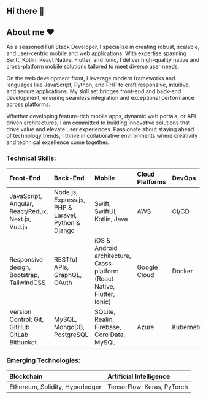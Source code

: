 ## Hi there 👋

<!--
**zheng-dao/zheng-dao** is a ✨ _special_ ✨ repository because its `README.md` (this file) appears on your GitHub profile.

Here are some ideas to get you started:

- 🔭 I’m currently working on ...
- 🌱 I’m currently learning ...
- 👯 I’m looking to collaborate on ...
- 🤔 I’m looking for help with ...
- 💬 Ask me about ...
- 📫 How to reach me: ...
- 😄 Pronouns: ...
- ⚡ Fun fact: ...
-->


## About me :heart:

As a seasoned Full Stack Developer, I specialize in creating robust, scalable, and user-centric mobile and web applications. With expertise spanning Swift, Kotlin, React Native, Flutter, and Ionic, I deliver high-quality native and cross-platform mobile solutions tailored to meet diverse user needs.

On the web development front, I leverage modern frameworks and languages like JavaScript, Python, and PHP to craft responsive, intuitive, and secure applications. My skill set bridges front-end and back-end development, ensuring seamless integration and exceptional performance across platforms.

Whether developing feature-rich mobile apps, dynamic web portals, or API-driven architectures, I am committed to building innovative solutions that drive value and elevate user experiences. Passionate about staying ahead of technology trends, I thrive in collaborative environments where creativity and technical excellence come together.

### Technical Skills:

| Front-End | Back-End | Mobile | Cloud Platforms | DevOps |
| :---- | :---- | :---- | :---- | :---- | 
| JavaScript, Angular, React/Redux, Next.js, Vue.js | Node.js, Express.js, PHP & Laravel, Python & Django  | Swift, SwiftUI, Kotlin, Java | AWS | CI/CD |
| Responsive design, Bootstrap, TailwindCSS         | RESTful APIs, GraphQL, OAuth | iOS & Android architecture, Cross-platform (React Native, Flutter, Ionic) | Google Cloud | Docker |
| Version Control: Git, GitHub GitLab Bitbucket     | MySQL, MongoDB, PostgreSQL | SQLite, Realm, Firebase, Core Data, MySQL | Azure | Kubernetes |
  
### Emerging Technologies:

| Blockchain | Artificial Intelligence |
| :---- | :---- |  
| Ethereum, Solidity, Hyperledger | TensorFlow, Keras, PyTorch |
